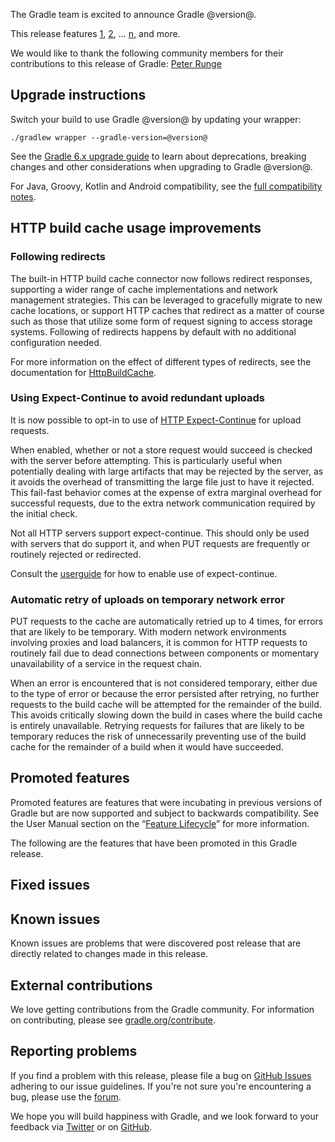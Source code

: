 The Gradle team is excited to announce Gradle @version@.

This release features [1](), [2](), ... [n](), and more.

We would like to thank the following community members for their contributions to this release of Gradle:
 [Peter Runge](https://github.com/causalnet)
<!-- 
Include only their name, impactful features should be called out separately below.
 [Some person](https://github.com/some-person)
-->

## Upgrade instructions

Switch your build to use Gradle @version@ by updating your wrapper:

`./gradlew wrapper --gradle-version=@version@`

See the [Gradle 6.x upgrade guide](userguide/upgrading_version_6.html#changes_@baseVersion@) to learn about deprecations, breaking changes and other considerations when upgrading to Gradle @version@. 

For Java, Groovy, Kotlin and Android compatibility, see the [full compatibility notes](userguide/compatibility.html).

<!-- Do not add breaking changes or deprecations here! Add them to the upgrade guide instead. --> 

<!-- 

================== TEMPLATE ==============================

<a name="FILL-IN-KEY-AREA"></a>
### FILL-IN-KEY-AREA improvements

<<<FILL IN CONTEXT FOR KEY AREA>>>
Example:
> The [configuration cache](userguide/configuration_cache.html) improves build performance by caching the result of
> the configuration phase. Using the configuration cache, Gradle can skip the configuration phase entirely when
> nothing that affects the build configuration has changed.

#### FILL-IN-FEATURE
> HIGHLIGHT the usecase or existing problem the feature solves
> EXPLAIN how the new release addresses that problem or use case
> PROVIDE a screenshot or snippet illustrating the new feature, if applicable
> LINK to the full documentation for more details 

================== END TEMPLATE ==========================


==========================================================
ADD RELEASE FEATURES BELOW
vvvvvvvvvvvvvvvvvvvvvvvvvvvvvvvvvvvvvvvvvvvvvvvvvvvvvvvvvv

--> 
<a name="http-build-cache-improvements"></a>
## HTTP build cache usage improvements

### Following redirects

The built-in HTTP build cache connector now follows redirect responses, supporting a wider range of cache implementations and network management strategies.
This can be leveraged to gracefully migrate to new cache locations, or support HTTP caches that redirect as a matter of course such as those that
utilize some form of request signing to access storage systems.
Following of redirects happens by default with no additional configuration needed.

For more information on the effect of different types of redirects, see the documentation for [HttpBuildCache](dsl/org.gradle.caching.http.HttpBuildCache.html).

### Using Expect-Continue to avoid redundant uploads

It is now possible to opt-in to use of [HTTP Expect-Continue](https://www.w3.org/Protocols/rfc2616/rfc2616-sec8.html#sec8.2.3) for upload requests.

When enabled, whether or not a store request would succeed is checked with the server before attempting.
This is particularly useful when potentially dealing with large artifacts that may be rejected by the server,
as it avoids the overhead of transmitting the large file just to have it rejected.
This fail-fast behavior comes at the expense of extra marginal overhead for successful requests,
due to the extra network communication required by the initial check.

Not all HTTP servers support expect-continue.
This should only be used with servers that do support it, and when PUT requests are frequently or routinely rejected or redirected.

Consult the [userguide](userguide/build_cache.html#sec:build_cache_configure_use_cases) for how to enable use of expect-continue.

### Automatic retry of uploads on temporary network error

PUT requests to the cache are automatically retried up to 4 times, for errors that are likely to be temporary.
With modern network environments involving proxies and load balancers, it is common for HTTP requests to routinely fail due to dead connections between components or momentary unavailability of a service in the request chain.

When an error is encountered that is not considered temporary, either due to the type of error or because the error persisted after retrying,
no further requests to the build cache will be attempted for the remainder of the build.
This avoids critically slowing down the build in cases where the build cache is entirely unavailable.
Retrying requests for failures that are likely to be temporary reduces the risk of unnecessarily preventing use of the build cache for the remainder of a build when it would have succeeded.

<!--

^^^^^^^^^^^^^^^^^^^^^^^^^^^^^^^^^^^^^^^^^^^^^^^^^^^^^^^^^^
ADD RELEASE FEATURES ABOVE
==========================================================

-->

## Promoted features
Promoted features are features that were incubating in previous versions of Gradle but are now supported and subject to backwards compatibility.
See the User Manual section on the “[Feature Lifecycle](userguide/feature_lifecycle.html)” for more information.

The following are the features that have been promoted in this Gradle release.

<!--
### Example promoted
-->

## Fixed issues

## Known issues

Known issues are problems that were discovered post release that are directly related to changes made in this release.

## External contributions

We love getting contributions from the Gradle community. For information on contributing, please see [gradle.org/contribute](https://gradle.org/contribute).

## Reporting problems

If you find a problem with this release, please file a bug on [GitHub Issues](https://github.com/gradle/gradle/issues) adhering to our issue guidelines. 
If you're not sure you're encountering a bug, please use the [forum](https://discuss.gradle.org/c/help-discuss).

We hope you will build happiness with Gradle, and we look forward to your feedback via [Twitter](https://twitter.com/gradle) or on [GitHub](https://github.com/gradle).
